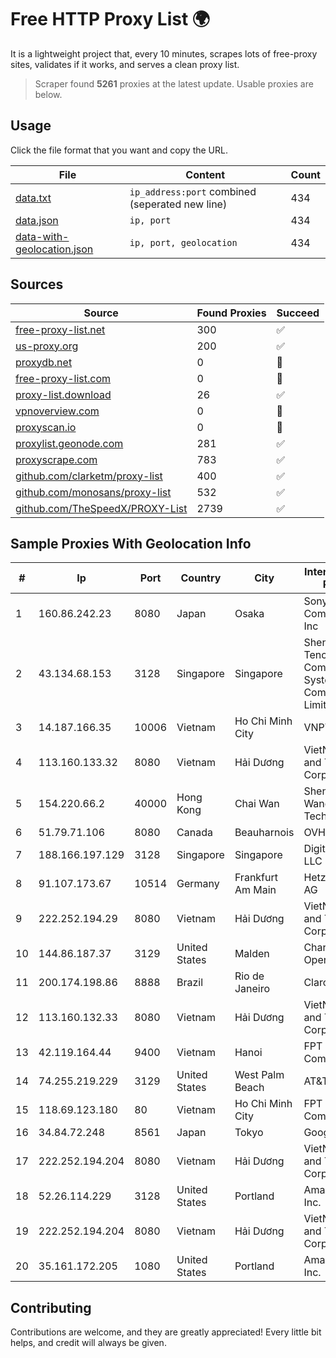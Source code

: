 
# Free HTTP Proxy List 🌍

It is a lightweight project that, every 10 minutes, scrapes lots of free-proxy sites, validates if it works, and serves a clean proxy list.


> Scraper found **5261** proxies at the latest update. Usable proxies are below.

## Usage

Click the file format that you want and copy the URL.


|File|Content|Count|
|----|-------|-----|
|[data.txt](https://raw.githubusercontent.com/themiralay/Proxy-List-World/master/data.txt)|`ip_address:port` combined (seperated new line)|434|
|[data.json](https://raw.githubusercontent.com/themiralay/Proxy-List-World/master/data.json)|`ip, port`|434|
|[data-with-geolocation.json](https://raw.githubusercontent.com/themiralay/Proxy-List-World/master/data-with-geolocation.json)|`ip, port, geolocation`|434|

## Sources

|Source|Found Proxies|Succeed|
|------|-------------|-------|
|[free-proxy-list.net](https://free-proxy-list.net)|300|✅|
|[us-proxy.org](https://www.us-proxy.org)|200|✅|
|[proxydb.net](http://proxydb.net)|0|🚫|
|[free-proxy-list.com](https://free-proxy-list.com/?page=&port=&type%5B%5D=http&type%5B%5D=https&up_time=0&search=Search)|0|🚫|
|[proxy-list.download](https://www.proxy-list.download/HTTP)|26|✅|
|[vpnoverview.com](https://vpnoverview.com/privacy/anonymous-browsing/free-proxy-servers)|0|🚫|
|[proxyscan.io](https://www.proxyscan.io)|0|🚫|
|[proxylist.geonode.com](https://proxylist.geonode.com/api/proxy-list?limit=300&page=1&sort_by=lastChecked&sort_type=desc&protocols=http,https)|281|✅|
|[proxyscrape.com](https://api.proxyscrape.com/v2/?request=displayproxies&protocol=http&timeout=10000&country=all&ssl=all&anonymity=all)|783|✅|
|[github.com/clarketm/proxy-list](https://raw.githubusercontent.com/clarketm/proxy-list/master/proxy-list-raw.txt)|400|✅|
|[github.com/monosans/proxy-list](https://raw.githubusercontent.com/monosans/proxy-list/main/proxies/http.txt)|532|✅|
|[github.com/TheSpeedX/PROXY-List](https://raw.githubusercontent.com/TheSpeedX/PROXY-List/master/http.txt)|2739|✅|


## Sample Proxies With Geolocation Info

|#|Ip|Port|Country|City|Internet Service Provider|
|-|--|----|-------|----|-------------------------|
|1|160.86.242.23|8080|Japan|Osaka|Sony Network Communications Inc|
|2|43.134.68.153|3128|Singapore|Singapore|Shenzhen Tencent Computer Systems Company Limited|
|3|14.187.166.35|10006|Vietnam|Ho Chi Minh City|VNPT|
|4|113.160.133.32|8080|Vietnam|Hải Dương|VietNam Post and Telecom Corporation|
|5|154.220.66.2|40000|Hong Kong|Chai Wan|Shenzhen Wanghu Technology Co|
|6|51.79.71.106|8080|Canada|Beauharnois|OVH SAS|
|7|188.166.197.129|3128|Singapore|Singapore|DigitalOcean, LLC|
|8|91.107.173.67|10514|Germany|Frankfurt Am Main|Hetzner Online AG|
|9|222.252.194.29|8080|Vietnam|Hải Dương|VietNam Post and Telecom Corporation|
|10|144.86.187.37|3129|United States|Malden|Charles River Operation|
|11|200.174.198.86|8888|Brazil|Rio de Janeiro|Claro S.A|
|12|113.160.132.33|8080|Vietnam|Hải Dương|VietNam Post and Telecom Corporation|
|13|42.119.164.44|9400|Vietnam|Hanoi|FPT Telecom Company|
|14|74.255.219.229|3129|United States|West Palm Beach|AT&T Corp.|
|15|118.69.123.180|80|Vietnam|Ho Chi Minh City|FPT Telecom Company|
|16|34.84.72.248|8561|Japan|Tokyo|Google LLC|
|17|222.252.194.204|8080|Vietnam|Hải Dương|VietNam Post and Telecom Corporation|
|18|52.26.114.229|3128|United States|Portland|Amazon.com, Inc.|
|19|222.252.194.204|8080|Vietnam|Hải Dương|VietNam Post and Telecom Corporation|
|20|35.161.172.205|1080|United States|Portland|Amazon.com, Inc.|



## Contributing

Contributions are welcome, and they are greatly appreciated! Every
little bit helps, and credit will always be given.

